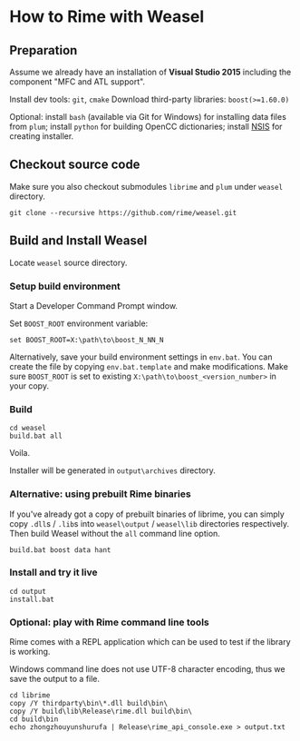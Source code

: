 # How to Rime with Weasel

## Preparation

Assume we already have an installation of **Visual Studio 2015** including the component "MFC and ATL support".

Install dev tools: `git`, `cmake`
Download third-party libraries: `boost(>=1.60.0)`

Optional:
install `bash` (available via Git for Windows) for installing data files from `plum`;
install `python` for building OpenCC dictionaries;
install [NSIS](http://nsis.sourceforge.net/Download) for creating installer.

## Checkout source code

Make sure you also checkout submodules `librime` and `plum` under `weasel` directory.

```batch
git clone --recursive https://github.com/rime/weasel.git
```

## Build and Install Weasel

Locate `weasel` source directory.

### Setup build environment

Start a Developer Command Prompt window.

Set `BOOST_ROOT` environment variable:

```batch
set BOOST_ROOT=X:\path\to\boost_N_NN_N
```

Alternatively, save your build environment settings in `env.bat`.
You can create the file by copying `env.bat.template` and make modifications.
Make sure `BOOST_ROOT` is set to existing `X:\path\to\boost_<version_number>` in your copy.

### Build

```batch
cd weasel
build.bat all
```

Voila.

Installer will be generated in `output\archives` directory.

### Alternative: using prebuilt Rime binaries

If you've already got a copy of prebuilt binaries of librime,
you can simply copy `.dll`s / `.lib`s into `weasel\output` / `weasel\lib` directories respectively.
Then build Weasel without the `all` command line option.

```batch
build.bat boost data hant
```

### Install and try it live

```batch
cd output
install.bat
```

### Optional: play with Rime command line tools

Rime comes with a REPL application which can be used to test if the library is working.

Windows command line does not use UTF-8 character encoding, thus we save the output to a file.

```batch
cd librime
copy /Y thirdparty\bin\*.dll build\bin\
copy /Y build\lib\Release\rime.dll build\bin\
cd build\bin
echo zhongzhouyunshurufa | Release\rime_api_console.exe > output.txt
```
